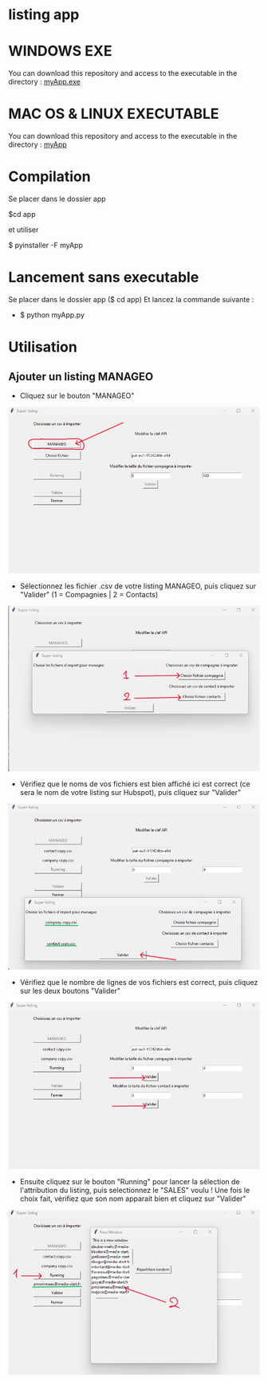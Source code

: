 # listing app

# WINDOWS EXE

You can download this repository and access to the executable in the directory : [myApp.exe](app/dist)

# MAC OS & LINUX EXECUTABLE

You can download this repository and access to the executable in the directory : [myApp](app/dist)

# Compilation

Se placer dans le dossier app

$cd app

et utiliser

$ pyinstaller -F myApp

# Lancement sans executable

Se placer dans le dossier app   ($ cd app)
Et lancez la commande suivante :

- $ python myApp.py

# Utilisation

## Ajouter un listing MANAGEO

- Cliquez sur le bouton "MANAGEO"

![ Texte alternatif](/docListing/home_modif.png "Manageo")

- Sélectionnez les fichier .csv de votre listing MANAGEO, puis cliquez sur "Valider"
    (1 = Compagnies  | 2 = Contacts)

![ Texte alternatif](/docListing/SelectFIchiers_modif.png "SelectFichiers")

- Vérifiez que le noms de vos fichiers est bien affiché ici est correct (ce sera le nom de votre listing sur Hubspot), puis cliquez sur "Valider"

![ Texte alternatif](/docListing/validerFichiers_modif.png "ValiderFichiers")

- Vérifiez que le nombre de lignes de vos fichiers est correct, puis cliquez sur les deux boutons "Valider"

![ Texte alternatif](/docListing/validerTaille_modif.png "ValiderTaille")

- Ensuite cliquez sur le bouton "Running" pour lancer la sélection de l'attribution du listing, puis selectionnez le "SALES" voulu !
Une fois le choix fait, vérifiez que son nom apparait bien et cliquez sur "Valider"

![ Texte alternatif](/docListing/choixSale_modif.png "ChoixSale")
